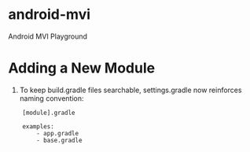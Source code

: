 # android-mvi
Android MVI Playground 

# Adding a New Module
1. To keep build.gradle files searchable, settings.gradle now reinforces naming convention:
```
    [module].gradle

    examples:
        - app.gradle 
        - base.gradle
```
